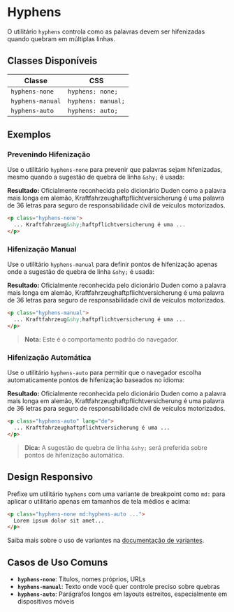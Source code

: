 # Hyphens

O utilitário `hyphens` controla como as palavras devem ser hifenizadas quando quebram em múltiplas linhas.

## Classes Disponíveis

| Classe | CSS |
|--------|-----|
| `hyphens-none` | `hyphens: none;` |
| `hyphens-manual` | `hyphens: manual;` |
| `hyphens-auto` | `hyphens: auto;` |

## Exemplos

### Prevenindo Hifenização

Use o utilitário `hyphens-none` para prevenir que palavras sejam hifenizadas, mesmo quando a sugestão de quebra de linha `&shy;` é usada:

**Resultado:**
Oficialmente reconhecida pelo dicionário Duden como a palavra mais longa em alemão, Kraftfahrzeughaftpflichtversicherung é uma palavra de 36 letras para seguro de responsabilidade civil de veículos motorizados.

```html
<p class="hyphens-none">
  ... Kraftfahrzeug&shy;haftpflichtversicherung é uma ...
</p>
```

### Hifenização Manual

Use o utilitário `hyphens-manual` para definir pontos de hifenização apenas onde a sugestão de quebra de linha `&shy;` é usada:

**Resultado:**
Oficialmente reconhecida pelo dicionário Duden como a palavra mais longa em alemão, Kraftfahrzeug­haftpflichtversicherung é uma palavra de 36 letras para seguro de responsabilidade civil de veículos motorizados.

```html
<p class="hyphens-manual">
  ... Kraftfahrzeug&shy;haftpflichtversicherung é uma ...
</p>
```

> **Nota:** Este é o comportamento padrão do navegador.

### Hifenização Automática

Use o utilitário `hyphens-auto` para permitir que o navegador escolha automaticamente pontos de hifenização baseados no idioma:

**Resultado:**
Oficialmente reconhecida pelo dicionário Duden como a palavra mais longa em alemão, Kraftfahrzeughaftpflichtversicherung é uma palavra de 36 letras para seguro de responsabilidade civil de veículos motorizados.

```html
<p class="hyphens-auto" lang="de">
  ... Kraftfahrzeughaftpflichtversicherung é uma ...
</p>
```

> **Dica:** A sugestão de quebra de linha `&shy;` será preferida sobre pontos de hifenização automática.

## Design Responsivo

Prefixe um utilitário `hyphens` com uma variante de breakpoint como `md:` para aplicar o utilitário apenas em tamanhos de tela médios e acima:

```html
<p class="hyphens-none md:hyphens-auto ...">
  Lorem ipsum dolor sit amet...
</p>
```

Saiba mais sobre o uso de variantes na [documentação de variantes](../variants).

## Casos de Uso Comuns

- **`hyphens-none`**: Títulos, nomes próprios, URLs
- **`hyphens-manual`**: Texto onde você quer controle preciso sobre quebras
- **`hyphens-auto`**: Parágrafos longos em layouts estreitos, especialmente em dispositivos móveis
